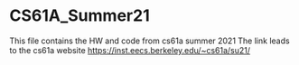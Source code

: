 # CS61A_Summer21
This file contains the HW and code from cs61a summer 2021
The link leads to the cs61a website
https://inst.eecs.berkeley.edu/~cs61a/su21/

